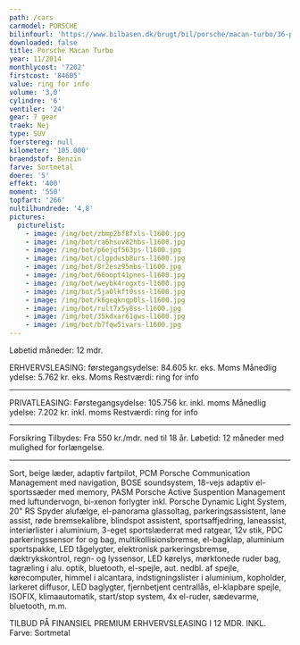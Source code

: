 ```yaml
---
path: /cars
carmodel: PORSCHE
bilinfourl: 'https://www.bilbasen.dk/brugt/bil/porsche/macan-turbo/36-pdk-5d/4175001'
downloaded: false
title: Porsche Macan Turbo
year: 11/2014
monthlycost: '7202'
firstcost: '84605'
value: ring for info
volume: '3,0'
cylindre: '6'
ventiler: '24'
gear: 7 gear
traek: Nej
type: SUV
foerstereg: null
kilometer: '105.000'
braendstof: Benzin
farve: Sortmetal
doere: '5'
effekt: '400'
moment: '550'
topfart: '266'
nultilhundrede: '4,8'
pictures:
  picturelist:
    - image: /img/bot/zbmp2bf8fxls-l1600.jpg
    - image: /img/bot/ra6hsuv82hbs-l1600.jpg
    - image: /img/bot/p6ejqf563ps-l1600.jpg
    - image: /img/bot/clgpdusb8urs-l1600.jpg
    - image: /img/bot/8r2esz95mbs-l1600.jpg
    - image: /img/bot/66oopt41pnes-l1600.jpg
    - image: /img/bot/weybk4rogxts-l1600.jpg
    - image: /img/bot/5ja0lkft0sss-l1600.jpg
    - image: /img/bot/k6geqknqp0ls-l1600.jpg
    - image: /img/bot/rult7x5y8ss-l1600.jpg
    - image: /img/bot/35kdxar61gws-l1600.jpg
    - image: /img/bot/b7fqw5ivars-l1600.jpg
---
```

Løbetid måneder: 12 mdr.

ERHVERVSLEASING:
førstegangsydelse: 84.605 kr. eks. Moms 
Månedlig ydelse: 5.762 kr. eks. Moms
Restværdi: ring for info
________________________________

PRIVATLEASING:
Førstegangsydelse: 105.756 kr. inkl. moms
Månedlig ydelse: 7.202 kr. inkl. moms
Restværdi: ring for info
________________________________

Forsikring Tilbydes:
Fra 550 kr./mdr. ned til 18 år. 
Løbetid: 12 måneder med mulighed for forlængelse.
________________________________

Sort, beige læder, adaptiv fartpilot, PCM Porsche Communication Management med navigation, BOSE soundsystem, 18-vejs adaptiv el-sportssæder med memory, PASM Porsche Active Suspention Management med luftundervogn, bi-xenon forlygter inkl. Porsche Dynamic Light System, 20" RS Spyder alufælge, el-panorama glassoltag, parkeringsassistent, lane assist, røde bremsekalibre, blindspot assistent, sportsaffjedring, laneassist, interiørlister i aluminium, 3-eget sportslæderrat med ratgear, 12v stik, PDC parkeringssensor for og bag, multikollisionsbremse, el-bagklap, aluminium sportspakke, LED tågelygter, elektronisk parkeringsbremse, dæktrykskontrol, regn- og lyssensor, LED kørelys, mørktonede ruder bag, tagræling i alu. optik, bluetooth, el-spejle, aut. nedbl. af spejle, kørecomputer, himmel i alcantara, indstigningslister i aluminium, kopholder, larkeret diffusor, LED baglygter, fjernbetjent centrallås, el-klapbare spejle, ISOFIX, klimaautomatik, start/stop system, 4x el-ruder, sædevarme, bluetooth, m.m.

TILBUD PÅ FINANSIEL PREMIUM ERHVERVSLEASING I 12 MDR. INKL. 
Farve: Sortmetal
